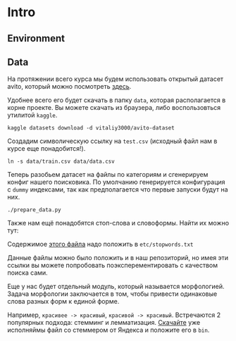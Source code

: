 # Intro

## Environment

## Data
На протяжении всего курса мы будем использовать открытый 
датасет avito, который можно посмотреть [здесь](https://www.kaggle.com/vitaliy3000/avito-dataset?select=test.csv).

Удобнее всего его будет скачать в папку `data`, которая располагается в корне проекте. Вы можете
скачать из браузера, либо воспользовться утилитой `kaggle`.

```
kaggle datasets download -d vitaliy3000/avito-dataset
```

Создадим символическую ссылку на `test.csv` (исходный файл нам в курсе еще понадобится!).

```
ln -s data/train.csv data/data.csv
```

Теперь разобьем датасет на файлы по категориям и сгенерируем конфиг нашего поисковика. 
По умолчанию генерируется конфигурация с `dummy` индексами, так как предполагается что первые
запуски будут на них.

```
./prepare_data.py
```

Также нам ещё понадобятся стоп-слова и словоформы. Найти их можно тут:

Содержимое 
[этого файла](https://github.com/stopwords-iso/stopwords-ru/blob/master/stopwords-ru.txt) 
надо положить в `etc/stopwords.txt`


Данные файлы можно было положить и в наш репозиторий, но имея эти ссылки вы можете
попробовать поэксперементировать с качеством поиска сами.

Еще у нас будет отдельный модуль, который называется морфологией. Задача морфологии
заключается в том, чтобы привести одинаковые слова разных форм к единой форме.

Например, `красивее -> красивый`, `красивой -> красивый`. Встречаются 2 популярных подхода:
стемминг и лемматизация. [Скачайте](https://yandex.ru/dev/mystem/) уже исполняймы файл со стеммером от Яндекса и положите
его в `bin`.
